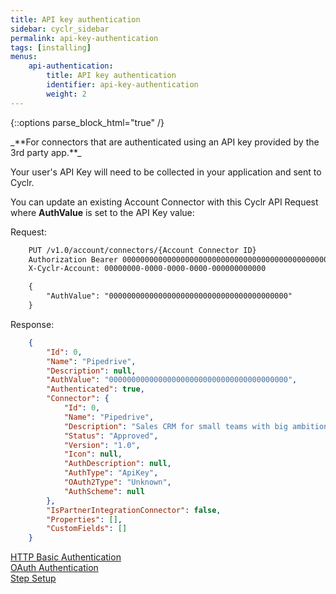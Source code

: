```yaml
---
title: API key authentication
sidebar: cyclr_sidebar
permalink: api-key-authentication
tags: [installing]
menus:
    api-authentication:
        title: API key authentication
        identifier: api-key-authentication
        weight: 2
---
```

{::options parse_block_html="true" /}
<section class="card">
_**For connectors that are authenticated using an API key provided by the 3rd party app.**_

Your user's API Key will need to be collected in your application and sent to Cyclr.

You can update an existing Account Connector with this Cyclr API Request where **AuthValue** is set to the API Key value:

Request:

```html
    PUT /v1.0/account/connectors/{Account Connector ID}
    Authorization Bearer 0000000000000000000000000000000000000000000000000000000000000000
    X-Cyclr-Account: 00000000-0000-0000-0000-000000000000

    {
        "AuthValue": "0000000000000000000000000000000000000000"
    }
```

Response:

```json
    {
        "Id": 0,
        "Name": "Pipedrive",
        "Description": null,
        "AuthValue": "0000000000000000000000000000000000000000",
        "Authenticated": true,
        "Connector": {
            "Id": 0,
            "Name": "Pipedrive",
            "Description": "Sales CRM for small teams with big ambitions.",
            "Status": "Approved",
            "Version": "1.0",
            "Icon": null,
            "AuthDescription": null,
            "AuthType": "ApiKey",
            "OAuth2Type": "Unknown",
            "AuthScheme": null
        },
        "IsPartnerIntegrationConnector": false,
        "Properties": [],
        "CustomFields": []
    }
```

[HTTP Basic Authentication](./basic-authentication)  
[OAuth Authentication](./oauth-authentication)  
[Step Setup](./step-set-up)

</section>
